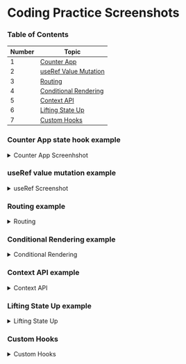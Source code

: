# Coding Practice Screenshots

### Table of Contents

| Number | Topic                                                   |
| ------ | ------------------------------------------------------- |
| 1      | [Counter App](#counter-app-state-hook-example)          |
| 2      | [useRef Value Mutation](#useref-value-mutation-example) |
| 3      | [Routing](#routing-example)                             |
| 4      | [Conditional Rendering](#conditional-rendering-example) |
| 5      | [Context API](#context-api-example)                     |
| 6      | [Lifting State Up](#lifting-state-up-example)           |
| 7      | [Custom Hooks](#custom-hooks)                           |

### Counter App state hook example

<details>
  <summary>Counter App Screenhshot</summary>
  
  ![Counter App](Screenshots/Counterapp.gif)
  
  **Description**: A simple counter application that demonstrates basic state management and user interaction in React.
  
</details>

### useRef value mutation example

<details>
  <summary>useRef Screenshot</summary>

![useRef Value Mutation](Screenshots/useRefExample.gif)

**Description**: An example showcasing the use of useRef for value mutation without re-rendering components in React.

</details>

### Routing example

<details>
  <summary>Routing</summary>

![Routing](Screenshots/Routing.gif)

**Description**: An example showcasing the use of routing.

</details>

### Conditional Rendering example

<details>
  <summary>Conditional Rendering</summary>

![conditional-rendering](Screenshots/Conditional_Rendering.jpg)

**Description**: An example showcasing the use of conditional rendering when condition is true then add right sign in front of item.

</details>

### Context API example

<details>
  <summary>Context API</summary>

![context-api](Screenshots/contextapi.gif)

**Description**: An example showcasing the use of context-api.

</details>

### Lifting State Up example

<details>
  <summary>Lifting State Up</summary>

![context-api](Screenshots/lifting-state-up.gif)

**Description**: An example showcasing the use of Lifting State Up.

</details>

### Custom Hooks

<details>
  <summary>Custom Hooks</summary>

![context-api](Screenshots/custom-hook.gif)

**Description**: An example showcasing the use of Custom Hooks.

</details>
